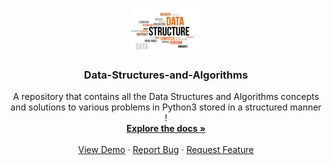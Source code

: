 <a name="readme-top"></a>

<!-- PROJECT LOGO -->
<br />
<div align="center">
  <a href="https://github.com/ankitguptamdp/Data-Structures-and-Algorithms">
    <img src="Resources/Images/Data-Structures-and-Algorithms.jpg" alt="Logo" width="110" height="70">
  </a>

  <h3 align="center">Data-Structures-and-Algorithms</h3>

  <p align="center">
    A repository that contains all the Data Structures and Algorithms concepts and solutions to various problems in Python3 stored in a structured manner !
    <br />
    <a href="https://github.com/ankitguptamdp/Data-Structures-and-Algorithms"><strong>Explore the docs »</strong></a>
    <br />
    <br />
    <a href="https://github.com/ankitguptamdp/Data-Structures-and-Algorithms">View Demo</a>
    ·
    <a href="https://github.com/ankitguptamdp/Data-Structures-and-Algorithms">Report Bug</a>
    ·
    <a href="https://github.com/ankitguptamdp/Data-Structures-and-Algorithms">Request Feature</a>
  </p>
</div>